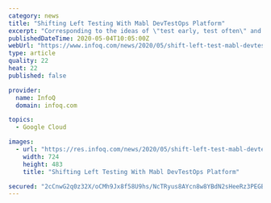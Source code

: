 ```yaml
---
category: news
title: "Shifting Left Testing With Mabl DevTestOps Platform"
excerpt: "Corresponding to the ideas of \"test early, test often\" and \"test as early as possible\" in the development lifecycle, shift-left testing is a well-known approach. Recently, the combination of shift-left testing and CI/CD is fueling a new approach to DevOps dubbed DevTestOps."
publishedDateTime: 2020-05-04T10:05:00Z
webUrl: "https://www.infoq.com/news/2020/05/shift-left-test-mabl-devtestops/"
type: article
quality: 22
heat: 22
published: false

provider:
  name: InfoQ
  domain: infoq.com

topics:
  - Google Cloud

images:
  - url: "https://res.infoq.com/news/2020/05/shift-left-test-mabl-devtestops/en/headerimage/mabl-devtestops-shift-left-1588583418085.jpeg"
    width: 724
    height: 483
    title: "Shifting Left Testing With Mabl DevTestOps Platform"

secured: "2cCnwG2q0z32X/oCMh9Jx8f58U9hs/NcTRyus8AYcn8w8YBdN2sHeeRz3PEGBRwmeaHQYP9rIn9lxfmvdgRlM0UI37wd1AzGHSUosaBQDG1BPkhXB3tCqrml9JKhtmidkjnZ2l3YDl72FJYdaKboEKnr3C6huBYnVehCyu+YD+JFTfC8RWH/g7ve+4aNm3naiwJV0WqgB/xadHaAERgrCIIkjWhNH84DXKRZQ/ssZIBHjyGYaaYaVm1twFrGKOjfkAfWoreAVbLC9kV1YZTYxoxMbgxGfFE39AQTK6F5kJvBPFDhC27c0aCX7lN1i460;5B/FWoEEev4BUUAiduajbQ=="
---
```


